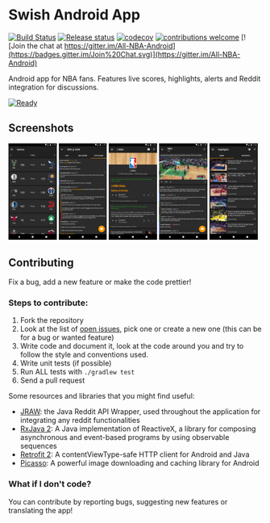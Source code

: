 # Swish Android App
[![Build Status](https://travis-ci.org/jorgegil96/All-NBA.svg?branch=master)](https://travis-ci.org/jorgegil96/All-NBA)
[![Release status](https://img.shields.io/badge/release-v1.2.1.1-blue.svg)](https://github.com/jorgegil96/All-NBA/releases)
[![codecov](https://codecov.io/gh/jorgegil96/All-NBA/branch/master/graph/badge.svg)](https://codecov.io/gh/jorgegil96/All-NBA)
[![contributions welcome](https://img.shields.io/badge/contributions-welcome-brightgreen.svg?style=flat)](https://github.com/jorgegil96/All-NBA/issues)
[![Join the chat at https://gitter.im/All-NBA-Android](https://badges.gitter.im/Join%20Chat.svg)](https://gitter.im/All-NBA-Android)


Android app for NBA fans. Features live scores, highlights, alerts and Reddit integration for discussions.

[<img src="art/playstore.png" alt="Ready" width="20%;"/>](https://play.google.com/store/apps/details?id=com.gmail.jorgegilcavazos.ballislife)

## Screenshots
<img src="art/v1.2.1/games.png" alt="Ready" width="19%;"/> <img src="art/v1.2.1/gamethread.png" alt="Ready" width="19%;"/> <img src="art/v1.2.1/rnba.png" alt="Ready" width="19%;"/> <img src="art/v1.2.1/submission.png" alt="Ready" width="19%;"/> <img src="art/v1.2.1/highlights.png" alt="Ready" width="19%;"/>

## Contributing  

Fix a bug, add a new feature or make the code prettier!

### Steps to contribute:
1. Fork the repository
2. Look at the list of [open issues](https://github.com/jorgegil96/All-NBA/issues), pick one or create a new one (this can be for a bug or wanted feature)
3. Write code and document it, look at the code around you and try to follow the style and conventions used.
4. Write unit tests (if possible)
5. Run ALL tests with `./gradlew test`
6. Send a pull request

Some resources and libraries that you might find useful:
* [JRAW](https://github.com/thatJavaNerd/JRAW): the Java Reddit API Wrapper, used throughout the application for integrating any reddit functionalities   
* [RxJava 2](https://realm.io/news/gotocph-jake-wharton-exploring-rxjava2-android/): A Java implementation of ReactiveX, a library for composing asynchronous and event-based programs by using observable sequences  
* [Retrofit 2](https://square.github.io/retrofit/): A contentViewType-safe HTTP client for Android and Java
* [Picasso](http://square.github.io/picasso/): A powerful image downloading and caching library for Android

### What if I don't code?  

You can contribute by reporting bugs, suggesting new features or translating the app!
